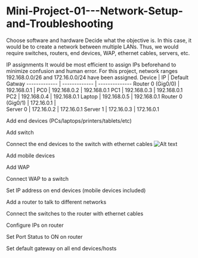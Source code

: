 # Mini-Project-01---Network-Setup-and-Troubleshooting

Choose software and hardware
  Decide what the objective is. In this case, it would be to create a network between multiple LANs. Thus, we would require switches, routers, end devices, WAP, ethernet cables, servers, etc. 

IP assignments
  It would be most efficient to assign IPs beforehand to minimize confusion and human error. For this project, network ranges 192.168.0.0/26 and 172.16.0.0/24 have been assigned. 
Device  | IP  | Default Gatway 
------------- | ------------- | --------------
Router 0 (Gig0/0)  | 192.168.0.1  | 
PC0  | 192.168.0.2  |  192.168.0.1 
PC1  | 192.168.0.3  |  192.168.0.1 
PC2  | 192.168.0.4  |  192.168.0.1 
Laptop  | 192.168.0.5  |  192.168.0.1 
Router 0 (Gig0/1)  | 172.16.0.1  |  
Server 0  | 172.16.0.2  |  172.16.0.1 
Server 1  | 172.16.0.3  |  172.16.0.1 

Add end devices (PCs/laptops/printers/tablets/etc)

Add switch

Connect the end devices to the switch with ethernet cables
![Alt text](images/PC_to_Switch_Ethernet.png)

Add mobile devices

Add WAP

Connect WAP to a switch

Set IP address on end devices (mobile devices included)

Add a router to talk to different networks

Connect the switches to the router with ethernet cables

Configure IPs on router

Set Port Status to ON on router

Set default gateway on all end devices/hosts
